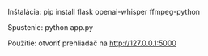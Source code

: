 Inštalácia: pip install flask openai-whisper ffmpeg-python

Spustenie: python app.py

Použitie: otvoriť prehliadač na http://127.0.0.1:5000
